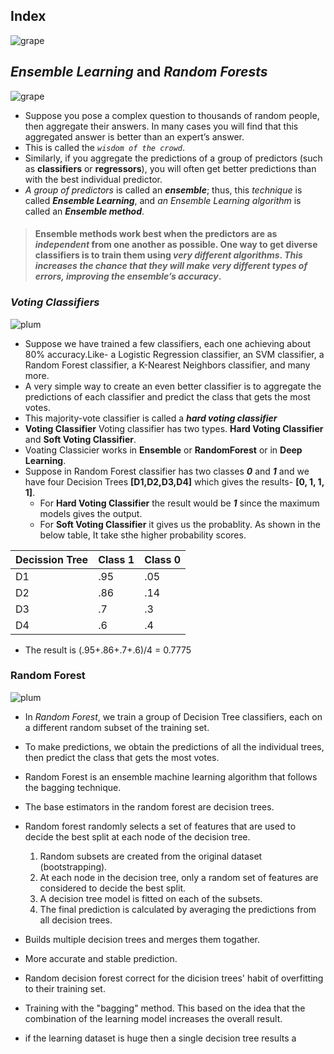 ## Index
![grape](https://user-images.githubusercontent.com/12748752/126882595-d1f5449e-14bb-4ab3-809c-292caf0858a1.png)
 
## _Ensemble Learning_ and _Random Forests_ 
![grape](https://user-images.githubusercontent.com/12748752/126882595-d1f5449e-14bb-4ab3-809c-292caf0858a1.png)
* Suppose you pose a complex question to thousands of random people, then aggregate their answers. In many cases you will find that this aggregated answer is better than an expert’s answer. 
* This is called the _`wisdom of the crowd`_. 
* Similarly, if you aggregate the predictions of a group of predictors (such as **classifiers** or **regressors**), you will often get better predictions than with the best individual predictor. 
* _A group of predictors_ is called an **_ensemble_**; thus, this _technique_ is called _**Ensemble Learning**_, and _an Ensemble Learning algorithm_ is called an **_Ensemble method_**.


> #### Ensemble methods work best when the predictors are as _independent_ from one another as possible. One way to get diverse classifiers is to train them using _very different algorithms_. _This increases the chance that they will make very different types of errors, improving the ensemble’s accuracy_.

### _Voting Classifiers_
![plum](https://user-images.githubusercontent.com/12748752/126882596-b9ba4645-7001-435e-9a3c-d4416a2543c1.png)
* Suppose we have trained a few classifiers, each one achieving about 80% accuracy.Like- a Logistic Regression classifier, an SVM classifier, a Random Forest classifier, a K-Nearest Neighbors classifier, and many more.
* A very simple way to create an even better classifier is to aggregate the predictions of each classifier and predict the class that gets the most votes. 
* This majority-vote classifier is called a _**hard voting classifier**_
* **Voting Classifier** Voting classifier has two types. **Hard Voting Classifier** and **Soft Voting Classifier**.
* Voating Classicier works in **Ensemble** or **RandomForest** or in **Deep Learning**.
* Suppose in Random Forest classifier has two classes ***0*** and ***1*** and we have four Decision Trees **[D1,D2,D3,D4]** which gives the results- **[0, 1, 1, 1]**.
    * For **Hard Voting Classifier** the result would be ***1*** since the maximum models gives the output.
    * For **Soft Voting Classifier** it gives us the probablity. As shown in the below table, It take sthe higher probability scores.
    
| Decission Tree |Class **1** |Class **0** |
|----|-------|-------|
| D1 | .95 | .05 |
| D2 | .86 | .14 |
| D3 | .7 | .3 |
| D4 | .6 | .4 |


* The result is (.95+.86+.7+.6)/4 = 0.7775




### Random Forest
![plum](https://user-images.githubusercontent.com/12748752/126882596-b9ba4645-7001-435e-9a3c-d4416a2543c1.png)
* In _Random Forest_, we train a group of Decision Tree classifiers, each on a different random subset of the training set.
* To make predictions, we obtain the predictions of all the individual trees, then predict the class that gets the most votes.



* Random Forest is an ensemble machine learning algorithm that follows the bagging technique. 
* The base estimators in the random forest are decision trees. 
* Random forest randomly selects a set of features that are used to decide the best split at each node of the decision tree.

  1. Random subsets are created from the original dataset (bootstrapping).
  2. At each node in the decision tree, only a random set of features are considered to decide the best split.
  3. A decision tree model is fitted on each of the subsets.
  4. The final prediction is calculated by averaging the predictions from all decision trees.

* Builds multiple decision trees and merges them togather.
* More accurate and stable prediction.
* Random decision forest correct for the dicision trees' habit of overfitting to their training set.
* Training with the "bagging" method. This based on the idea that the combination of the learning model increases the overall result.
* if the learning dataset is huge then a single decision tree results a 
